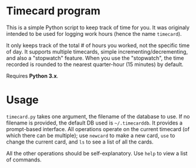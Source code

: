 Timecard program
================

This is a simple Python script to keep track of time for you. It was originaly intended to be used for logging work hours (hence the name `timecard`).

It only keeps track of the total # of hours you worked, not the specific time of day. It supports multiple timecards, simple incrementing/decrementing, and also a "stopwatch" feature. When you use the "stopwatch", the time recorded is rounded to the nearest quarter-hour (15 minutes) by default.

Requires **Python 3.x**.

Usage
=====

`timecard.py` takes one argument, the filename of the database to use. If no filename is provided, the default DB used is `~/.timecarddb`. It provides a prompt-based interface. All operations operate on the current timecard (of which there can be multiple); use `newcard` to make a new card, `use` to change the current card, and `ls` to see a list of all the cards.

All the other operations should be self-explanatory. Use `help` to view a list of commands.
